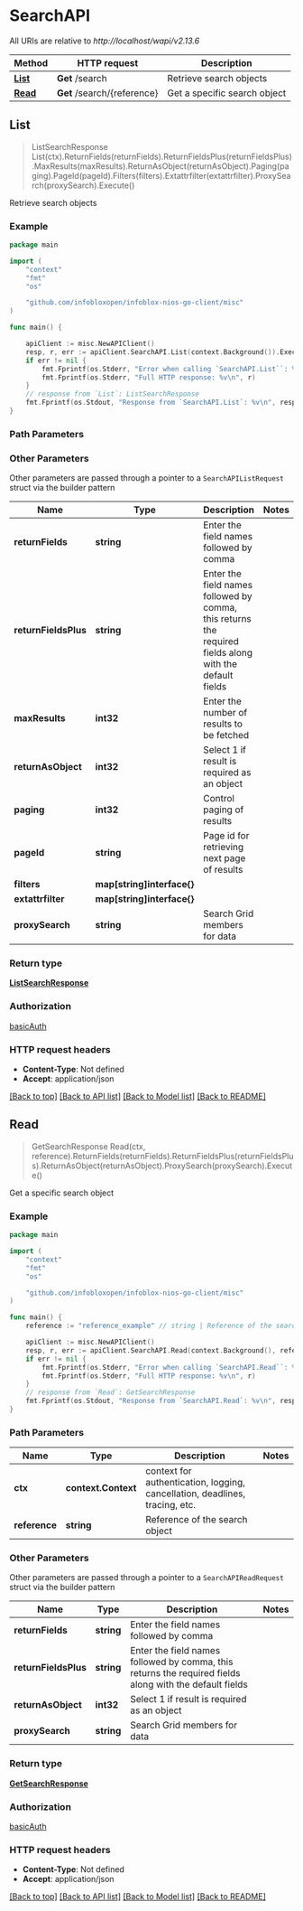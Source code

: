 # SearchAPI

All URIs are relative to *http://localhost/wapi/v2.13.6*

Method | HTTP request | Description
------------- | ------------- | -------------
[**List**](SearchAPI.md#List) | **Get** /search | Retrieve search objects
[**Read**](SearchAPI.md#Read) | **Get** /search/{reference} | Get a specific search object



## List

> ListSearchResponse List(ctx).ReturnFields(returnFields).ReturnFieldsPlus(returnFieldsPlus).MaxResults(maxResults).ReturnAsObject(returnAsObject).Paging(paging).PageId(pageId).Filters(filters).Extattrfilter(extattrfilter).ProxySearch(proxySearch).Execute()

Retrieve search objects



### Example

```go
package main

import (
	"context"
	"fmt"
	"os"

	"github.com/infobloxopen/infoblox-nios-go-client/misc"
)

func main() {

	apiClient := misc.NewAPIClient()
	resp, r, err := apiClient.SearchAPI.List(context.Background()).Execute()
	if err != nil {
		fmt.Fprintf(os.Stderr, "Error when calling `SearchAPI.List``: %v\n", err)
		fmt.Fprintf(os.Stderr, "Full HTTP response: %v\n", r)
	}
	// response from `List`: ListSearchResponse
	fmt.Fprintf(os.Stdout, "Response from `SearchAPI.List`: %v\n", resp)
}
```

### Path Parameters



### Other Parameters

Other parameters are passed through a pointer to a `SearchAPIListRequest` struct via the builder pattern


Name | Type | Description  | Notes
------------- | ------------- | ------------- | -------------
**returnFields** | **string** | Enter the field names followed by comma | 
**returnFieldsPlus** | **string** | Enter the field names followed by comma, this returns the required fields along with the default fields | 
**maxResults** | **int32** | Enter the number of results to be fetched | 
**returnAsObject** | **int32** | Select 1 if result is required as an object | 
**paging** | **int32** | Control paging of results | 
**pageId** | **string** | Page id for retrieving next page of results | 
**filters** | **map[string]interface{}** |  | 
**extattrfilter** | **map[string]interface{}** |  | 
**proxySearch** | **string** | Search Grid members for data | 

### Return type

[**ListSearchResponse**](ListSearchResponse.md)

### Authorization

[basicAuth](../README.md#basicAuth)

### HTTP request headers

- **Content-Type**: Not defined
- **Accept**: application/json

[[Back to top]](#) [[Back to API list]](../README.md#documentation-for-api-endpoints)
[[Back to Model list]](../README.md#documentation-for-models)
[[Back to README]](../README.md)


## Read

> GetSearchResponse Read(ctx, reference).ReturnFields(returnFields).ReturnFieldsPlus(returnFieldsPlus).ReturnAsObject(returnAsObject).ProxySearch(proxySearch).Execute()

Get a specific search object



### Example

```go
package main

import (
	"context"
	"fmt"
	"os"

	"github.com/infobloxopen/infoblox-nios-go-client/misc"
)

func main() {
	reference := "reference_example" // string | Reference of the search object

	apiClient := misc.NewAPIClient()
	resp, r, err := apiClient.SearchAPI.Read(context.Background(), reference).Execute()
	if err != nil {
		fmt.Fprintf(os.Stderr, "Error when calling `SearchAPI.Read``: %v\n", err)
		fmt.Fprintf(os.Stderr, "Full HTTP response: %v\n", r)
	}
	// response from `Read`: GetSearchResponse
	fmt.Fprintf(os.Stdout, "Response from `SearchAPI.Read`: %v\n", resp)
}
```

### Path Parameters


Name | Type | Description  | Notes
------------- | ------------- | ------------- | -------------
**ctx** | **context.Context** | context for authentication, logging, cancellation, deadlines, tracing, etc.
**reference** | **string** | Reference of the search object | 

### Other Parameters

Other parameters are passed through a pointer to a `SearchAPIReadRequest` struct via the builder pattern


Name | Type | Description  | Notes
------------- | ------------- | ------------- | -------------
**returnFields** | **string** | Enter the field names followed by comma | 
**returnFieldsPlus** | **string** | Enter the field names followed by comma, this returns the required fields along with the default fields | 
**returnAsObject** | **int32** | Select 1 if result is required as an object | 
**proxySearch** | **string** | Search Grid members for data | 

### Return type

[**GetSearchResponse**](GetSearchResponse.md)

### Authorization

[basicAuth](../README.md#basicAuth)

### HTTP request headers

- **Content-Type**: Not defined
- **Accept**: application/json

[[Back to top]](#) [[Back to API list]](../README.md#documentation-for-api-endpoints)
[[Back to Model list]](../README.md#documentation-for-models)
[[Back to README]](../README.md)

